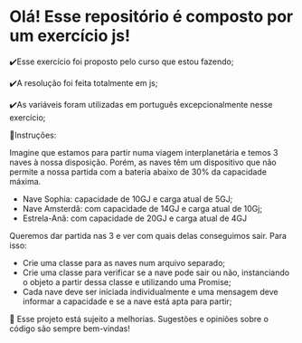 <h1>Olá! Esse repositório é composto por um exercício js!</h1>

  ✔️Esse exercício foi proposto pelo curso que estou fazendo;

   ✔️A resolução foi feita totalmente em js;

  ✔️As variáveis foram utilizadas em português excepcionalmente nesse exercício;

  📝Instruções:

Imagine que estamos para partir numa viagem interplanetária e temos 3 naves à nossa disposição. Porém, as naves têm um dispositivo que não permite a nossa partida com a bateria abaixo de 30% da capacidade máxima.

<ul>
<li>Nave Sophia: capacidade de 10GJ e carga atual de 5GJ;</li>
<li>Nave Amsterdâ: com capacidade de 14GJ e carga atual de 10Gj;</li>
<li>Estrela-Anâ: com capacidade de 20GJ e carga atual de 4GJ</li>
</ul>

Queremos dar partida nas 3 e ver com quais delas conseguimos sair. Para isso:

<ul>
<li>Crie uma classe para as naves num arquivo separado;</li>
<li>Crie uma classe para verificar se a nave pode sair ou não, instanciando o objeto a partir dessa classe e utilizando uma Promise;</li>
<li>Cada nave deve ser iniciada individualmente e uma mensagem deve informar a capacidade e se a nave está apta para partir;</li>
</ul>

🌱 Esse projeto está sujeito a melhorias. Sugestões e opiniões sobre o código são sempre bem-vindas!
